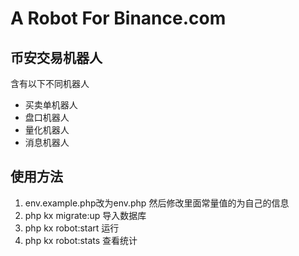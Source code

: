 # A Robot For Binance.com

## 币安交易机器人
含有以下不同机器人

- 买卖单机器人
- 盘口机器人
- 量化机器人
- 消息机器人

## 使用方法
1. env.example.php改为env.php
然后修改里面常量值的为自己的信息
2. php kx migrate:up 导入数据库
3. php kx robot:start 运行
4. php kx robot:stats 查看统计 